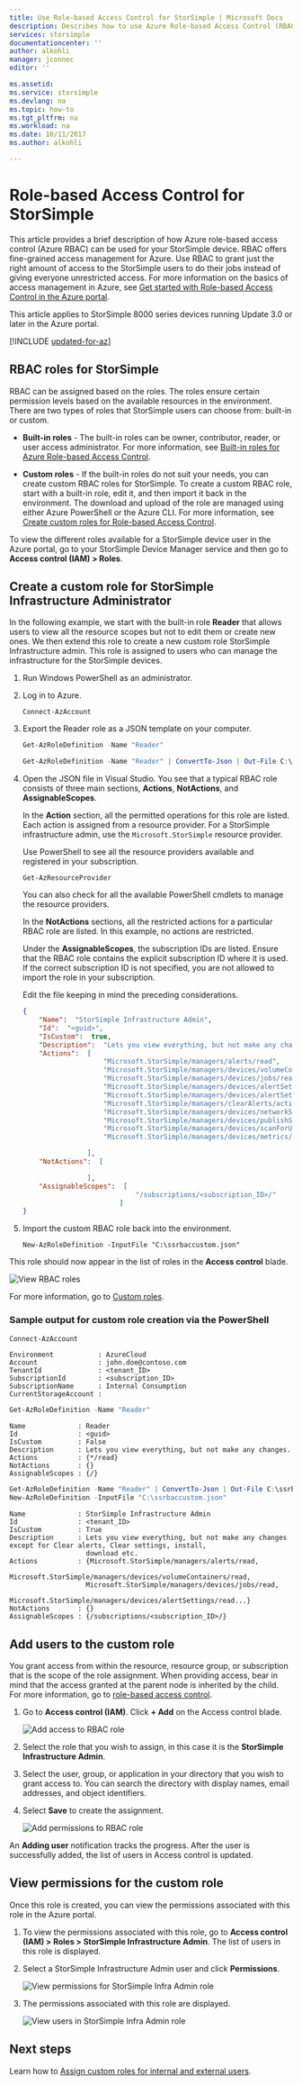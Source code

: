 ```yaml
---
title: Use Role-based Access Control for StorSimple | Microsoft Docs
description: Describes how to use Azure Role-based Access Control (RBAC) in the context of StorSimple.
services: storsimple
documentationcenter: ''
author: alkohli
manager: jconnoc
editor: ''

ms.assetid: 
ms.service: storsimple
ms.devlang: na
ms.topic: how-to
ms.tgt_pltfrm: na
ms.workload: na
ms.date: 10/11/2017
ms.author: alkohli

---
```

# Role-based Access Control for StorSimple

This article provides a brief description of how Azure role-based access control (Azure RBAC) can be used for your StorSimple device. RBAC offers fine-grained access management for Azure. Use RBAC to grant just the right amount of access to the StorSimple users to do their jobs instead of giving everyone unrestricted access. For more information on the basics of access management in Azure, see [Get started with Role-based Access Control in the Azure portal](../role-based-access-control/overview.md).

This article applies to StorSimple 8000 series devices running Update 3.0 or later in the Azure portal.

[!INCLUDE [updated-for-az](../../includes/updated-for-az.md)]

## RBAC roles for StorSimple

RBAC can be assigned based on the roles. The roles ensure certain permission levels based on the available resources in the environment. There are two types of roles that StorSimple users can choose from: built-in or custom.

* **Built-in roles** - The built-in roles can be owner, contributor, reader, or user access administrator. For more information, see [Built-in roles for Azure Role-based Access Control](../role-based-access-control/built-in-roles.md).

* **Custom roles** - If the built-in roles do not suit your needs, you can create custom RBAC roles for StorSimple. To create a custom RBAC role, start with a built-in role, edit it, and then import it back in the environment. The download and upload of the role are managed using either Azure PowerShell or the Azure CLI. For more information, see [Create custom roles for Role-based Access Control](../role-based-access-control/custom-roles.md).

To view the different roles available for a StorSimple device user in the Azure portal, go to your StorSimple Device Manager service and then go to **Access control (IAM) > Roles**.


## Create a custom role for StorSimple Infrastructure Administrator

In the following example, we start with the built-in role **Reader** that allows users to view all the resource scopes but not to edit them or create new ones. We then extend this role to create a new custom role StorSimple Infrastructure admin. This role is assigned to users who can manage the infrastructure for the StorSimple devices.

1. Run Windows PowerShell as an administrator.

2. Log in to Azure.

    `Connect-AzAccount`

3. Export the Reader role as a JSON template on your computer.

    ```powershell
    Get-AzRoleDefinition -Name "Reader"

    Get-AzRoleDefinition -Name "Reader" | ConvertTo-Json | Out-File C:\ssrbaccustom.json
    ```

4. Open the JSON file in Visual Studio. You see that a typical RBAC role consists of three main sections, **Actions**, **NotActions**, and **AssignableScopes**.

    In the **Action** section, all the permitted operations for this role are listed. Each action is assigned from a resource provider. For a StorSimple infrastructure admin, use the `Microsoft.StorSimple` resource provider.

    Use PowerShell to see all the resource providers available and registered in your subscription.

    `Get-AzResourceProvider`

    You can also check for all the available PowerShell cmdlets to manage the resource providers.

    In the **NotActions** sections, all the restricted actions for a particular RBAC role are listed. In this example, no actions are restricted.
    
    Under the **AssignableScopes**, the subscription IDs are listed. Ensure that the RBAC role contains the explicit subscription ID where it is used. If the correct subscription ID is not specified, you are not allowed to import the role in your subscription.

    Edit the file keeping in mind the preceding considerations.

    ```json
    {
        "Name":  "StorSimple Infrastructure Admin",
        "Id":  "<guid>",
        "IsCustom":  true,
        "Description":  "Lets you view everything, but not make any changes except for Clear alerts, Clear settings, install, download etc.",
        "Actions":  [
                        "Microsoft.StorSimple/managers/alerts/read",
                        "Microsoft.StorSimple/managers/devices/volumeContainers/read",
                        "Microsoft.StorSimple/managers/devices/jobs/read",
                        "Microsoft.StorSimple/managers/devices/alertSettings/read",
                        "Microsoft.StorSimple/managers/devices/alertSettings/write",
                        "Microsoft.StorSimple/managers/clearAlerts/action",
                        "Microsoft.StorSimple/managers/devices/networkSettings/read",
                        "Microsoft.StorSimple/managers/devices/publishSupportPackage/action",
                        "Microsoft.StorSimple/managers/devices/scanForUpdates/action",
                        "Microsoft.StorSimple/managers/devices/metrics/read"

                    ],
        "NotActions":  [

                    ],
        "AssignableScopes":  [
                                "/subscriptions/<subscription_ID>/"
                            ]
    }
    ```

6. Import the custom RBAC role back into the environment.

    `New-AzRoleDefinition -InputFile "C:\ssrbaccustom.json"`


This role should now appear in the list of roles in the **Access control** blade.

![View RBAC roles](./media/storsimple-8000-role-based-access-control/rbac-role-types.png)

For more information, go to [Custom roles](../role-based-access-control/custom-roles.md).

### Sample output for custom role creation via the PowerShell

```powershell
Connect-AzAccount
```

```Output
Environment           : AzureCloud
Account               : john.doe@contoso.com
TenantId              : <tenant_ID>
SubscriptionId        : <subscription_ID>
SubscriptionName      : Internal Consumption
CurrentStorageAccount :
```

```powershell
Get-AzRoleDefinition -Name "Reader"
```

```Output
Name             : Reader
Id               : <guid>
IsCustom         : False
Description      : Lets you view everything, but not make any changes.
Actions          : {*/read}
NotActions       : {}
AssignableScopes : {/}
```

```powershell
Get-AzRoleDefinition -Name "Reader" | ConvertTo-Json | Out-File C:\ssrbaccustom.json
New-AzRoleDefinition -InputFile "C:\ssrbaccustom.json"
```

```Output
Name             : StorSimple Infrastructure Admin
Id               : <tenant_ID>
IsCustom         : True
Description      : Lets you view everything, but not make any changes except for Clear alerts, Clear settings, install,
                   download etc.
Actions          : {Microsoft.StorSimple/managers/alerts/read,
                   Microsoft.StorSimple/managers/devices/volumeContainers/read,
                   Microsoft.StorSimple/managers/devices/jobs/read,
                   Microsoft.StorSimple/managers/devices/alertSettings/read...}
NotActions       : {}
AssignableScopes : {/subscriptions/<subscription_ID>/}
```

## Add users to the custom role

You grant access from within the resource, resource group, or subscription that is the scope of the role assignment. When providing access, bear in mind that the access granted at the parent node is inherited by the child. For more information, go to [role-based access control](../role-based-access-control/overview.md).

1. Go to **Access control (IAM)**. Click **+ Add** on the Access control blade.

    ![Add access to RBAC role](./media/storsimple-8000-role-based-access-control/rbac-add-role.png)

2. Select the role that you wish to assign, in this case it is the **StorSimple Infrastructure Admin**.

3. Select the user, group, or application in your directory that you wish to grant access to. You can search the directory with display names, email addresses, and object identifiers.

4. Select **Save** to create the assignment.

    ![Add permissions to RBAC role](./media/storsimple-8000-role-based-access-control/rbac-create-role-infra-admin.png)

An **Adding user** notification tracks the progress. After the user is successfully added, the list of users in Access control is updated.

## View permissions for the custom role

Once this role is created, you can view the permissions associated with this role in the Azure portal.

1. To view the permissions associated with this role, go to **Access control (IAM) > Roles > StorSimple Infrastructure Admin**. The list of users in this role is displayed.

2. Select a StorSimple Infrastructure Admin user and click **Permissions**.

    ![View permissions for StorSimple Infra Admin role](./media/storsimple-8000-role-based-access-control/rbac-roles-view-permissions.png)

3. The permissions associated with this role are displayed.

    ![View users in StorSimple Infra Admin role](./media/storsimple-8000-role-based-access-control/rbac-infra-admin-permissions1.png)


## Next steps

Learn how to [Assign custom roles for internal and external users](../role-based-access-control/role-assignments-external-users.md).
